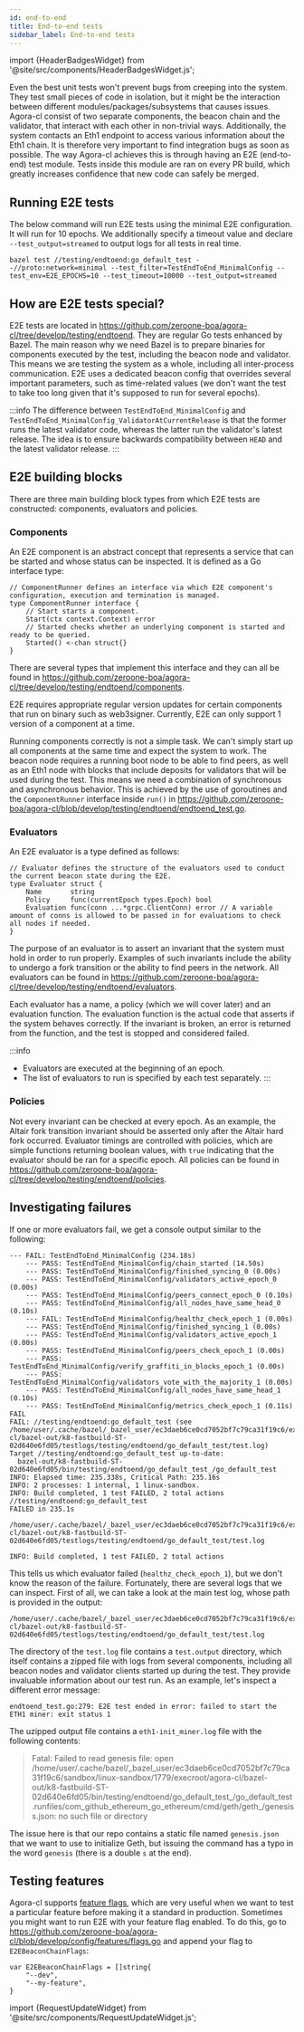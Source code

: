 ```yaml
---
id: end-to-end
title: End-to-end tests
sidebar_label: End-to-end tests
---
```


import {HeaderBadgesWidget} from '@site/src/components/HeaderBadgesWidget.js';

<HeaderBadgesWidget />

Even the best unit tests won't prevent bugs from creeping into the system. They test small pieces of code in isolation, but it might be the interaction between different modules/packages/subsystems that causes issues. Agora-cl consist of two separate components, the beacon chain and the validator, that interact with each other in non-trivial ways. Additionally, the system contacts an Eth1 endpoint to access various information about the Eth1 chain. It is therefore very important to find integration bugs as soon as possible. The way Agora-cl achieves this is through having an E2E (end-to-end) test module. Tests inside this module are ran on every PR build, which greatly increases confidence that new code can safely be merged.

## Running E2E tests

The below command will run E2E tests using the minimal E2E configuration. It will run for 10 epochs. We additionally specify a timeout value and declare `--test_output=streamed` to output logs for all tests in real time.

```
bazel test //testing/endtoend:go_default_test --//proto:network=minimal --test_filter=TestEndToEnd_MinimalConfig --test_env=E2E_EPOCHS=10 --test_timeout=10000 --test_output=streamed
```

## How are E2E tests special?

E2E tests are located in https://github.com/zeroone-boa/agora-cl/tree/develop/testing/endtoend. They are regular Go tests enhanced by Bazel. The main reason why we need Bazel is to prepare binaries for components executed by the test, including the beacon node and validator. This means we are testing the system as a whole, including all inter-process communication. E2E uses a dedicated beacon config that overrides several important parameters, such as time-related values (we don't want the test to take too long given that it's supposed to run for several epochs).

:::info
The difference between `TestEndToEnd_MinimalConfig` and `TestEndToEnd_MinimalConfig_ValidatorAtCurrentRelease` is that the former runs the latest validator code, whereas the latter run the validator's latest release. The idea is to ensure backwards compatibility between `HEAD` and the latest validator release.
:::

## E2E building blocks

There are three main building block types from which E2E tests are constructed: components, evaluators and policies.

### Components

An E2E component is an abstract concept that represents a service that can be started and whose status can be inspected. It is defined as a Go interface type:

```
// ComponentRunner defines an interface via which E2E component's configuration, execution and termination is managed.
type ComponentRunner interface {
	// Start starts a component.
	Start(ctx context.Context) error
	// Started checks whether an underlying component is started and ready to be queried.
	Started() <-chan struct{}
}
```

There are several types that implement this interface and they can all be found in https://github.com/zeroone-boa/agora-cl/tree/develop/testing/endtoend/components.

E2E requires appropriate regular version updates for certain components that run on binary such as web3signer. Currently, E2E can only support 1 version of a component at a time.

Running components correctly is not a simple task. We can't simply start up all components at the same time and expect the system to work. The beacon node requires a running boot node to be able to find peers, as well as an Eth1 node with blocks that include deposits for validators that will be used during the test. This means we need a combination of synchronous and asynchronous behavior. This is achieved by the use of goroutines and the `ComponentRunner` interface inside `run()` in https://github.com/zeroone-boa/agora-cl/blob/develop/testing/endtoend/endtoend_test.go.

### Evaluators

An E2E evaluator is a type defined as follows:

```
// Evaluator defines the structure of the evaluators used to conduct the current beacon state during the E2E.
type Evaluator struct {
	Name       string
	Policy     func(currentEpoch types.Epoch) bool
	Evaluation func(conn ...*grpc.ClientConn) error // A variable amount of conns is allowed to be passed in for evaluations to check all nodes if needed.
}
```

The purpose of an evaluator is to assert an invariant that the system must hold in order to run properly. Examples of such invariants include the ability to undergo a fork transition or the ability to find peers in the network. All evaluators can be found in https://github.com/zeroone-boa/agora-cl/tree/develop/testing/endtoend/evaluators.

Each evaluator has a name, a policy (which we will cover later) and an evaluation function. The evaluation function is the actual code that asserts if the system behaves correctly. If the invariant is broken, an error is returned from the function, and the test is stopped and considered failed.

:::info
- Evaluators are executed at the beginning of an epoch.
- The list of evaluators to run is specified by each test separately.
:::

### Policies

Not every invariant can be checked at every epoch. As an example, the Altair fork transition invariant should be asserted only after the Altair hard fork occurred. Evaluator timings are controlled with policies, which are simple functions returning boolean values, with `true` indicating that the evaluator should be ran for a specific epoch. All policies can be found in https://github.com/zeroone-boa/agora-cl/tree/develop/testing/endtoend/policies.

## Investigating failures

If one or more evaluators fail, we get a console output similar to the following:

```
--- FAIL: TestEndToEnd_MinimalConfig (234.18s)
    --- PASS: TestEndToEnd_MinimalConfig/chain_started (14.50s)
    --- PASS: TestEndToEnd_MinimalConfig/finished_syncing_0 (0.00s)
    --- PASS: TestEndToEnd_MinimalConfig/validators_active_epoch_0 (0.00s)
    --- PASS: TestEndToEnd_MinimalConfig/peers_connect_epoch_0 (0.10s)
    --- PASS: TestEndToEnd_MinimalConfig/all_nodes_have_same_head_0 (0.10s)
    --- FAIL: TestEndToEnd_MinimalConfig/healthz_check_epoch_1 (0.00s)
    --- PASS: TestEndToEnd_MinimalConfig/finished_syncing_1 (0.00s)
    --- PASS: TestEndToEnd_MinimalConfig/validators_active_epoch_1 (0.00s)
    --- PASS: TestEndToEnd_MinimalConfig/peers_check_epoch_1 (0.00s)
    --- PASS: TestEndToEnd_MinimalConfig/verify_graffiti_in_blocks_epoch_1 (0.00s)
    --- PASS: TestEndToEnd_MinimalConfig/validators_vote_with_the_majority_1 (0.00s)
    --- PASS: TestEndToEnd_MinimalConfig/all_nodes_have_same_head_1 (0.10s)
    --- PASS: TestEndToEnd_MinimalConfig/metrics_check_epoch_1 (0.11s)
FAIL
FAIL: //testing/endtoend:go_default_test (see /home/user/.cache/bazel/_bazel_user/ec3daeb6ce0cd7052bf7c79ca31f19c6/execroot/agora-cl/bazel-out/k8-fastbuild-ST-02d640e6fd05/testlogs/testing/endtoend/go_default_test/test.log)
Target //testing/endtoend:go_default_test up-to-date:
  bazel-out/k8-fastbuild-ST-02d640e6fd05/bin/testing/endtoend/go_default_test_/go_default_test
INFO: Elapsed time: 235.338s, Critical Path: 235.16s
INFO: 2 processes: 1 internal, 1 linux-sandbox.
INFO: Build completed, 1 test FAILED, 2 total actions
//testing/endtoend:go_default_test                                       FAILED in 235.1s
  /home/user/.cache/bazel/_bazel_user/ec3daeb6ce0cd7052bf7c79ca31f19c6/execroot/agora-cl/bazel-out/k8-fastbuild-ST-02d640e6fd05/testlogs/testing/endtoend/go_default_test/test.log

INFO: Build completed, 1 test FAILED, 2 total actions
```

This tells us which evaluator failed (`healthz_check_epoch_1`), but we don't know the reason of the failure. Fortunately, there are several logs that we can inspect. First of all, we can take a look at the main test log, whose path is provided in the output:

```
/home/user/.cache/bazel/_bazel_user/ec3daeb6ce0cd7052bf7c79ca31f19c6/execroot/agora-cl/bazel-out/k8-fastbuild-ST-02d640e6fd05/testlogs/testing/endtoend/go_default_test/test.log
```

The directory of the `test.log` file contains a `test.output` directory, which itself contains a zipped file with logs from several components, including all beacon nodes and validator clients started up during the test. They provide invaluable information about our test run. As an example, let's inspect a different error message:

```
endtoend_test.go:279: E2E test ended in error: failed to start the ETH1 miner: exit status 1
```

The uzipped output file contains a `eth1-init_miner.log` file with the following contents:

> Fatal: Failed to read genesis file: open /home/user/.cache/bazel/\_bazel\_user/ec3daeb6ce0cd7052bf7c79ca31f19c6/sandbox/linux-sandbox/1779/execroot/agora-cl/bazel-out/k8-fastbuild-ST-02d640e6fd05/bin/testing/endtoend/go\_default\_test\_/go\_default\_test.runfiles/com\_github\_ethereum\_go\_ethereum/cmd/geth/geth_/genesiss.json: no such file or directory

The issue here is that our repo contains a static file named `genesis.json` that we want to use to initialize Geth, but issuing the command has a typo in the word `genesis` (there is a double `s` at the end).

## Testing features

Agora-cl supports [feature flags](https://github.com/zeroone-boa/agora-cl/blob/develop/config/features/README.md), which are very useful when we want to test a particular feature before making it a standard in production. Sometimes you might want to run E2E with your feature flag enabled. To do this, go to https://github.com/zeroone-boa/agora-cl/blob/develop/config/features/flags.go and append your flag to `E2EBeaconChainFlags`:

```
var E2EBeaconChainFlags = []string{
    "--dev",
    "--my-feature",
}
```

import {RequestUpdateWidget} from '@site/src/components/RequestUpdateWidget.js';

<RequestUpdateWidget />
